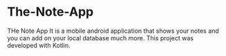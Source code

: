 # The-Note-App

THe Note App
It is a mobile android application that shows your notes and you can add on your local database much more. This project was developed with Kotlin.
